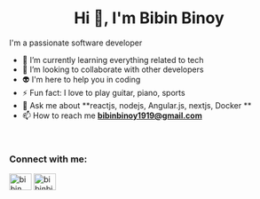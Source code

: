 <h1 align="center">Hi 👋, I'm Bibin Binoy</h1>

I'm a passionate software developer


- 🌱 I’m currently learning everything related to tech
- 👯 I’m looking to collaborate with other developers
- :alien: I'm here to help you in coding
- ⚡ Fun fact: I love to play guitar, piano, sports
- 💬 Ask me about **reactjs, nodejs, Angular.js, nextjs, Docker **
- 📫 How to reach me **bibinbinoy1919@gmail.com**

<br>

<p align="left"> <a href="https://www.linkedin.com/in/bibinbinoy/"></a> </p>

<h3 align="left">Connect with me:</h3>
<p align="left">
<a href="https://www.linkedin.com/in/bibinbinoy/" target="blank"><img align="center" src="https://raw.githubusercontent.com/rahuldkjain/github-profile-readme-generator/master/src/images/icons/Social/linked-in-alt.svg" alt="bibin binoy" height="30" width="40" /></a>
<a href="https://www.instagram.com/bibin_binoy_1919/" target="blank"><img align="center" src="https://raw.githubusercontent.com/rahuldkjain/github-profile-readme-generator/master/src/images/icons/Social/instagram.svg" alt="bibinbinoy" height="30" width="40" /></a>
</p>
